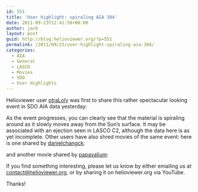 ```yaml
---
id: 551
title: 'User highlight: spiraling AIA 304'
date: 2011-09-23T12:41:58+00:00
author: jack
layout: post
guid: http://blog.helioviewer.org/?p=551
permalink: /2011/09/23/user-highlight-spiraling-aia-304/
categories:
  - AIA
  - General
  - LASCO
  - Movies
  - SDO
  - User Highlights
---
```

Helioviewer user [otraLoly](http://www.youtube.com/user/otraLoly) was first to share this rather spectacular looking event in SDO AIA data yesterday:



As the event progresses, you can clearly see that the material is spiraling around as it slowly moves away from the Sun&#8217;s surface. It may be associated with an ejection seen in LASCO C2, although the data here is as yet incomplete. Other users have also shred movies of the same event: here is one shared by [danielchangck](http://www.youtube.com/user/danielchangck):



and another movie shared by [papavalium](http://www.youtube.com/user/papavalium):



If you find something interesting, please let us know by either emailing us at contact@helioviewer.org, or by sharing it on helioviewer.org via YouTube.

Thanks!

